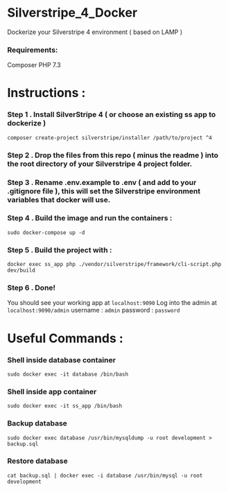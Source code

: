 # Silverstripe_4_Docker
Dockerize your Silverstripe 4 environment ( based on LAMP )

### Requirements:
Composer
PHP 7.3

# Instructions :
### Step 1 . Install SilverStripe 4 ( or choose an existing ss app to dockerize )
`composer create-project silverstripe/installer /path/to/project ^4`

### Step 2 . Drop the files from this repo ( minus the readme ) into the root directory of your Silverstripe 4 project folder.

### Step 3 . Rename .env.example to .env ( and add to your .gitignore file ), this will set the Silverstripe environment variables that docker will use.

### Step 4 . Build the image and run the containers :
`sudo docker-compose up -d`

### Step 5 . Build the project with :
`docker exec ss_app php ./vendor/silverstripe/framework/cli-script.php dev/build`

### Step 6 . Done!
You should see your working app at `localhost:9090`
Log into the admin at `localhost:9090/admin`
username : `admin`
password : `password`

# Useful Commands :

### Shell inside database container
`sudo docker exec -it database /bin/bash`

### Shell inside app container
`sudo docker exec -it ss_app /bin/bash`

### Backup database
`sudo docker exec database /usr/bin/mysqldump -u root development > backup.sql`

### Restore database
`cat backup.sql | docker exec -i database /usr/bin/mysql -u root development`
